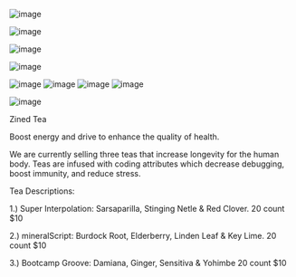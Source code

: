 ![image](https://user-images.githubusercontent.com/33230300/39160277-5bec21a0-4738-11e8-854c-5603d6eaa0b7.png)

![image](https://user-images.githubusercontent.com/33230300/39160227-19508f2a-4738-11e8-9f42-4757c600fcf1.png)

![image](https://user-images.githubusercontent.com/33230300/39154939-28030cec-471e-11e8-9952-405f9fae7f40.png)


![image](https://user-images.githubusercontent.com/33230300/39154835-b2faa09a-471d-11e8-9dfc-6fb1c21ac7f5.png)

![image](https://user-images.githubusercontent.com/33230300/39099618-b6f2d0d2-464b-11e8-8784-c45bb11333e6.png)
![image](https://user-images.githubusercontent.com/33230300/39091067-c74d0830-45ba-11e8-8e41-eae269862f20.png)
![image](https://user-images.githubusercontent.com/33230300/39091090-1f6e8ea8-45bb-11e8-9518-0f9f637b5a11.png)
![image](https://user-images.githubusercontent.com/33230300/39091105-66d7af0e-45bb-11e8-9c39-7e093301c47d.png)

![image](https://user-images.githubusercontent.com/33230300/39091035-161de610-45ba-11e8-98d5-a6613094b958.png)


Zined Tea

Boost energy and drive to enhance the quality of health.

We are currently selling three teas that increase longevity for the human body. Teas are infused with coding attributes which decrease debugging, boost immunity, and reduce stress.    


Tea Descriptions:

1.) Super Interpolation:  Sarsaparilla, Stinging Netle & Red Clover.
20 count $10

2.) mineralScript: Burdock Root, Elderberry, Linden Leaf & Key Lime.
20 count $10

3.) Bootcamp Groove:  Damiana, Ginger, Sensitiva & Yohimbe
20 count $10
